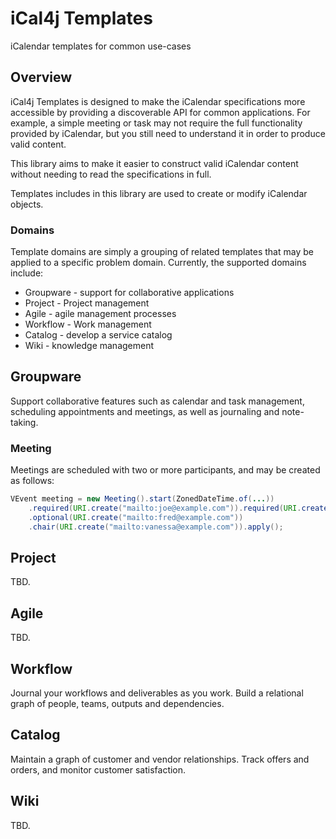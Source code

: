 # iCal4j Templates

iCalendar templates for common use-cases

## Overview

iCal4j Templates is designed to make the iCalendar specifications more accessible by providing a
discoverable API for common applications. For example, a simple meeting or task may not require the full
functionality provided by iCalendar, but you still need to understand it in order to
produce valid content.

This library aims to make it easier to construct valid iCalendar content without needing to read the
specifications in full.

Templates includes in this library are used to create or modify iCalendar objects. 

### Domains

Template domains are simply a grouping of related templates that may be applied to a specific problem domain.
Currently, the supported domains include:

* Groupware - support for collaborative applications
* Project - Project management
* Agile - agile management processes
* Workflow - Work management
* Catalog - develop a service catalog
* Wiki - knowledge management


## Groupware

Support collaborative features such as calendar and task management, scheduling appointments
and meetings, as well as journaling and note-taking.

### Meeting

Meetings are scheduled with two or more participants, and may be created as follows:

```java
VEvent meeting = new Meeting().start(ZonedDateTime.of(...))
    .required(URI.create("mailto:joe@example.com")).required(URI.create("mailto:sally@example.com"))
    .optional(URI.create("mailto:fred@example.com"))
    .chair(URI.create("mailto:vanessa@example.com")).apply();
```


## Project

TBD.


## Agile

TBD.


## Workflow

Journal your workflows and deliverables as you work. Build a relational graph of people, teams, outputs
and dependencies.


## Catalog

Maintain a graph of customer and vendor relationships. Track offers and orders, and monitor customer satisfaction.


## Wiki

TBD.


<!--
## iCalendar and vCard Collections

In practice iCalendar and vCard formats are well-supported by server implementations of the CalDAV and
CardDAV specifications. This library is modeled around potential use-cases for CalDAV and CardDAV collections.

For example, a CalDAV server implementation could define the following default collections for VEvents:

    /appointments   # events without attendees - used by the organizer to block calendar time
    /meetings       # events with multiple participants
    /reminders      # transparent events used to provide deadline notifications, etc.

Similarly, the following collections could support different types of VToDo:

    /actions        # assignable tasks in response to events, journals, or other tasks
    /engagements    # temporary relationships between two parties
    /issues         # tracking for incidents, changes, risks, etc.
    /orders         # order pertaining to one or more offers from another party
    /requests       # service requests from one party to another

And the following collections for VJournal types:

    /annotations    # a note referencing an event, task or other journal type
    /articles       # a knowledge base article in response to an event or task
    /invoices       # invoice pertaining to an order
    /metrics        # measurement of qantitative metrics pertaining to events, tasks or journal types
    /notes          # independent notes 
    /offers         # published offers used to build a product or service catalog
    /records        # 

For a CardDAV server implementation the following default collections could apply:

    /assets         # inventory of items of value
    /items          # configuration items used to build a CMDB
    /groups         # collection of entities used to define teams, etc.
    /orgs           # relationships with other organizations
    /places         # physical locations
    /products       # product definitions including branding and logos
    /services       # service definitions including branding and logos
    /subscriptions  # entity groups notified when specific collections, events, tasks or journals are modified
    /users          # user profiles capturing contact information and availability

-->